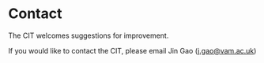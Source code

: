 # Contact

The CIT welcomes suggestions for improvement. 

If you would like to contact the CIT, please email Jin Gao (j.gao@vam.ac.uk)


